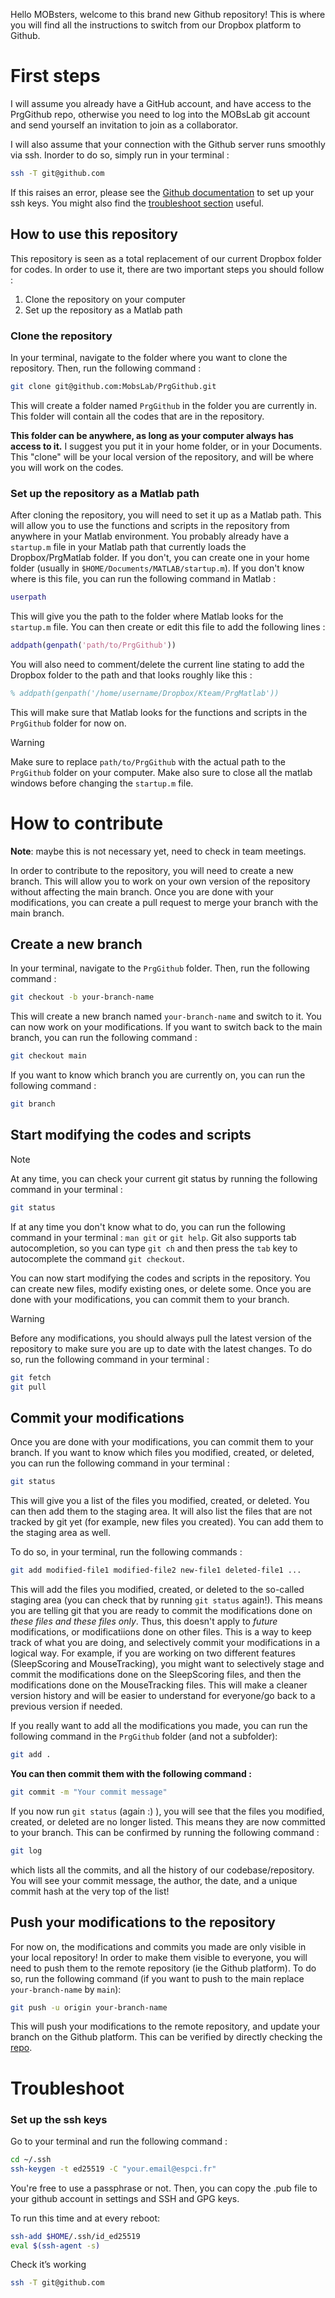Hello MOBsters, welcome to this brand new Github repository! This is where you will find all the instructions to switch from our Dropbox platform to Github.

# First steps

I will assume you already have a GitHub account, and have access to the PrgGithub repo, otherwise you need to log into the MOBsLab git account and send yourself an invitation to join as a collaborator.

I will also assume that your connection with the Github server runs smoothly via ssh. Inorder to do so, simply run in your terminal :

```bash
ssh -T git@github.com
```

If this raises an error, please see the [Github documentation](https://docs.github.com/en/github/authenticating-to-github/connecting-to-github-with-ssh) to set up your ssh keys. You might also find the [troubleshoot section](#troubleshoot) useful.

## How to use this repository

This repository is seen as a total replacement of our current Dropbox folder for codes. In order to use it, there are two important steps you should follow :

1. Clone the repository on your computer
2. Set up the repository as a Matlab path

### Clone the repository

In your terminal, navigate to the folder where you want to clone the repository. Then, run the following command :

```bash
git clone git@github.com:MobsLab/PrgGithub.git
```

This will create a folder named `PrgGithub` in the folder you are currently in. This folder will contain all the codes that are in the repository.

**This folder can be anywhere, as long as your computer always has access to it.** I suggest you put it in your home folder, or in your Documents. This "clone" will be your local version of the repository, and will be where you will work on the codes.

### Set up the repository as a Matlab path

After cloning the repository, you will need to set it up as a Matlab path. This will allow you to use the functions and scripts in the repository from anywhere in your Matlab environment. You probably already have a `startup.m` file in your Matlab path that currently loads the Dropbox/PrgMatlab folder. If you don't, you can create one in your home folder (usually in `$HOME/Documents/MATLAB/startup.m`). If you don't know where is this file, you can run the following command in Matlab :

```matlab
userpath
```

This will give you the path to the folder where Matlab looks for the `startup.m` file. You can then create or edit this file to add the following lines :

```matlab
addpath(genpath('path/to/PrgGithub'))
```

You will also need to comment/delete the current line stating to add the Dropbox folder to the path and that looks roughly like this :

```matlab
% addpath(genpath('/home/username/Dropbox/Kteam/PrgMatlab'))
```

This will make sure that Matlab looks for the functions and scripts in the `PrgGithub` folder for now on.

> [!WARNING]
> Make sure to replace `path/to/PrgGithub` with the actual path to the `PrgGithub` folder on your computer.
> Make also sure to close all the matlab windows before changing the `startup.m` file.

# How to contribute

**Note**: maybe this is not necessary yet, need to check in team meetings.

In order to contribute to the repository, you will need to create a new branch. This will allow you to work on your own version of the repository without affecting the main branch. Once you are done with your modifications, you can create a pull request to merge your branch with the main branch.

## Create a new branch

In your terminal, navigate to the `PrgGithub` folder. Then, run the following command :

```bash
git checkout -b your-branch-name
```

This will create a new branch named `your-branch-name` and switch to it. You can now work on your modifications.
If you want to switch back to the main branch, you can run the following command :

```bash
git checkout main
```

If you want to know which branch you are currently on, you can run the following command :

```bash
git branch
```

## Start modifying the codes and scripts

> [!NOTE]
> At any time, you can check your current git status by running the following command in your terminal :
>
> ```bash
> git status
> ```
>
> If at any time you don't know what to do, you can run the following command in your terminal : `man git` or `git help`. Git also supports tab autocompletion, so you can type `git ch` and then press the `tab` key to autocomplete the command `git checkout`.

You can now start modifying the codes and scripts in the repository. You can create new files, modify existing ones, or delete some. Once you are done with your modifications, you can commit them to your branch.

> [!WARNING]
> Before any modifications, you should always pull the latest version of the repository to make sure you are up to date with the latest changes. To do so, run the following command in your terminal :

```bash
git fetch
git pull
```

## Commit your modifications

Once you are done with your modifications, you can commit them to your branch. If you want to know which files you modified, created, or deleted, you can run the following command in your terminal :

```bash
git status
```

This will give you a list of the files you modified, created, or deleted. You can then add them to the staging area. It will also list the files that are not tracked by git yet (for example, new files you created). You can add them to the staging area as well.

To do so, in your terminal, run the following commands :

```bash
git add modified-file1 modified-file2 new-file1 deleted-file1 ...
```

This will add the files you modified, created, or deleted to the so-called staging area (you can check that by running `git status` again!). This means you are telling git that you are ready to commit the modifications done on _these files and these files only_. Thus, this doesn't apply to _*future*_ modifications, or modificatiions done on other files. This is a way to keep track of what you are doing, and selectively commit your modifications in a logical way. For example, if you are working on two different features (SleepScoring and MouseTracking), you might want to selectively stage and commit the modifications done on the SleepScoring files, and then the modifications done on the MouseTracking files. This will make a cleaner version history and will be easier to understand for everyone/go back to a previous version if needed.

If you really want to add all the modifications you made, you can run the following command in the `PrgGithub` folder (and not a subfolder):

```bash
git add .
```

**You can then commit them with the following command :**

```bash
git commit -m "Your commit message"
```

If you now run `git status` (again :) ), you will see that the files you modified, created, or deleted are no longer listed. This means they are now committed to your branch.
This can be confirmed by running the following command :

```bash
git log
```

which lists all the commits, and all the history of our codebase/repository. You will see your commit message, the author, the date, and a unique commit hash at the very top of the list!

## Push your modifications to the repository

For now on, the modifications and commits you made are only visible in your local repository! In order to make them visible to everyone, you will need to push them to the remote repository (ie the Github platform). To do so, run the following command (if you want to push to the main replace `your-branch-name` by `main`):

```bash
git push -u origin your-branch-name
```

This will push your modifications to the remote repository, and update your branch on the Github platform. This can be verified by directly checking the [repo](https://github.com/MobsLab/PrgGithub).

# Troubleshoot

### Set up the ssh keys

Go to your terminal and run the following command :

```bash
cd ~/.ssh
ssh-keygen -t ed25519 -C "your.email@espci.fr"
```

You're free to use a passphrase or not. Then, you can copy the .pub file to your github account in settings and SSH and GPG keys.

To run this time and at every reboot:

```bash
ssh-add $HOME/.ssh/id_ed25519
eval $(ssh-agent -s)
```

Check it’s working

```bash
ssh -T git@github.com
```
